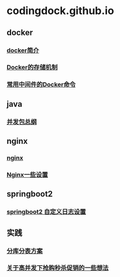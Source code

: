 # codingdock.github.io

## docker

### [docker简介](notes/docker/Docker笔记.md)

### [Docker的存储机制](notes/docker/Docker的存储机制.md)

### [常用中间件的Docker命令](notes/docker/常用中间件的Docker命令.md)

## java 

### [并发包总纲](notes/java/concurrency/并发包总纲.md)





## nginx

### [nginx](notes/nginx/nginx.md)

### [Nginx一些设置](notes/nginx/Nginx一些设置.md)





## springboot2

###  [springboot2 自定义日志设置](notes/spring/springboot2自定义日志设置.md)





## 实践

### [分库分表方案](notes/实践/分库分表方案.md)

### [关于高并发下抢购秒杀促销的一些想法](notes/实践/关于高并发下抢购秒杀促销的一些想法.md)

